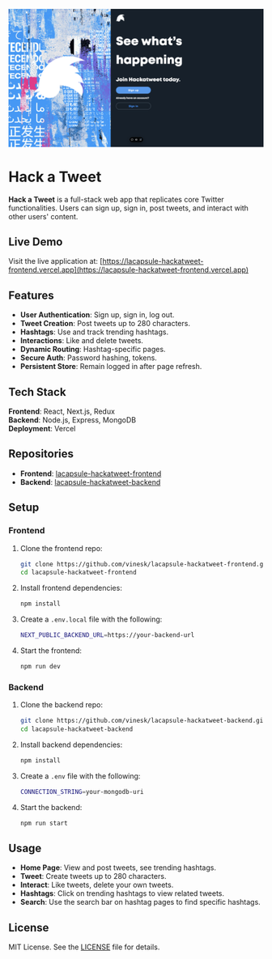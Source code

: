 ![Hack a Tweet Logo](public/hackatweet.png)

# Hack a Tweet

**Hack a Tweet** is a full-stack web app that replicates core Twitter functionalities. Users can sign up, sign in, post tweets, and interact with other users' content.

## Live Demo

Visit the live application at: [https://lacapsule-hackatweet-frontend.vercel.app](https://lacapsule-hackatweet-frontend.vercel.app)

## Features

- **User Authentication**: Sign up, sign in, log out.
- **Tweet Creation**: Post tweets up to 280 characters.
- **Hashtags**: Use and track trending hashtags.
- **Interactions**: Like and delete tweets.
- **Dynamic Routing**: Hashtag-specific pages.
- **Secure Auth**: Password hashing, tokens.
- **Persistent Store**: Remain logged in after page refresh.

## Tech Stack

**Frontend**: React, Next.js, Redux  
**Backend**: Node.js, Express, MongoDB  
**Deployment**: Vercel

## Repositories

- **Frontend**: [lacapsule-hackatweet-frontend](https://github.com/vinesk/lacapsule-hackatweet-frontend)
- **Backend**: [lacapsule-hackatweet-backend](https://github.com/vinesk/lacapsule-hackatweet-backend)

## Setup

### Frontend

1. Clone the frontend repo:

   ```bash
   git clone https://github.com/vinesk/lacapsule-hackatweet-frontend.git
   cd lacapsule-hackatweet-frontend
   ```

2. Install frontend dependencies:

   ```bash
   npm install
   ```

3. Create a `.env.local` file with the following:

   ```bash
   NEXT_PUBLIC_BACKEND_URL=https://your-backend-url
   ```

4. Start the frontend:

   ```bash
   npm run dev
   ```

### Backend

1. Clone the backend repo:

   ```bash
   git clone https://github.com/vinesk/lacapsule-hackatweet-backend.git
   cd lacapsule-hackatweet-backend
   ```

2. Install backend dependencies:

   ```bash
   npm install
   ```

3. Create a `.env` file with the following:

   ```bash
   CONNECTION_STRING=your-mongodb-uri
   ```

4. Start the backend:

   ```bash
   npm run start
   ```

## Usage

- **Home Page**: View and post tweets, see trending hashtags.
- **Tweet**: Create tweets up to 280 characters.
- **Interact**: Like tweets, delete your own tweets.
- **Hashtags**: Click on trending hashtags to view related tweets.
- **Search**: Use the search bar on hashtag pages to find specific hashtags.

## License

MIT License. See the [LICENSE](./LICENSE) file for details.
